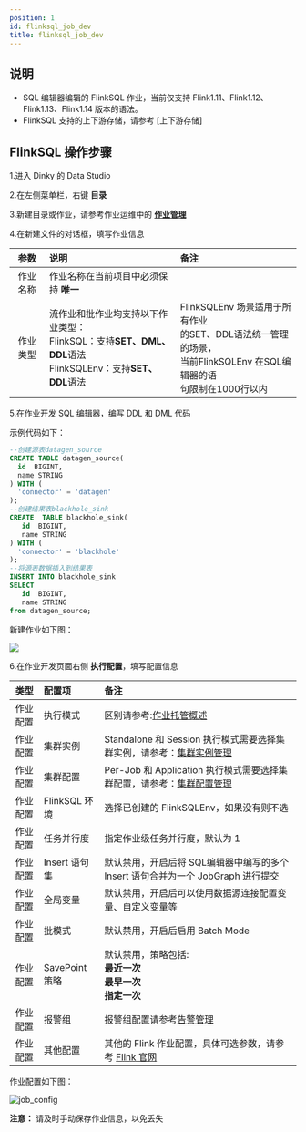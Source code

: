 ```yaml
---
position: 1
id: flinksql_job_dev
title: flinksql_job_dev
---
```





## 说明

- SQL 编辑器编辑的 FlinkSQL 作业，当前仅支持 Flink1.11、Flink1.12、Flink1.13、Flink1.14 版本的语法。
- FlinkSQL 支持的上下游存储，请参考 [上下游存储]

## FlinkSQL 操作步骤


1.进入 Dinky 的 Data Studio

2.在左侧菜单栏，右键 **目录**

3.新建目录或作业，请参考作业运维中的 **[作业管理](/zh-CN/administrator_guide/studio/job_devops/job_manage.md)**

4.在新建文件的对话框，填写作业信息

|  参数  | 说明                                                                                     | 备注                                                         |
|:----:|:---------------------------------------------------------------------------------------| :----------------------------------------------------------- |
| 作业名称 | 作业名称在当前项目中必须保持 **唯一**                                                                  |                                                              |
| 作业类型 | 流作业和批作业均支持以下作业类型：<br/>  FlinkSQL：支持**SET、DML、DDL**语法<br/>  FlinkSQLEnv：支持**SET、DDL**语法 | FlinkSQLEnv 场景适用于所有作业<br/>的SET、DDL语法统一管理的场景，<br/>当前FlinkSQLEnv 在SQL编辑器的语<br/>句限制在1000行以内 |

5.在作业开发 SQL 编辑器，编写 DDL 和 DML 代码

示例代码如下：

```sql
--创建源表datagen_source
CREATE TABLE datagen_source(
  id  BIGINT,
  name STRING
) WITH (
  'connector' = 'datagen'
);
--创建结果表blackhole_sink
CREATE  TABLE blackhole_sink(
   id  BIGINT,
   name STRING
) WITH (
  'connector' = 'blackhole'
);
--将源表数据插入到结果表
INSERT INTO blackhole_sink
SELECT
   id  BIGINT,
   name STRING
from datagen_source;
```

新建作业如下图：

![](http://www.aiwenmo.com/dinky/docs/zh-CN/administrator_guide/studio/job_dev/flinksql_guide/flinksql_job_dev/job_dev.png)

6.在作业开发页面右侧 **执行配置**，填写配置信息

|  类型  | 配置项          | 备注                                                                                                                       |
|:----:|:-------------|:-------------------------------------------------------------------------------------------------------------------------|
| 作业配置 | 执行模式         | 区别请参考:[作业托管概述](/zh-CN/administrator_guide/studio/job_dev/job_hosting.md)                                                 |
| 作业配置 | 集群实例         | Standalone 和 Session 执行模式需要选择集群实例，请参考：[集群实例管理](/zh-CN/administrator_guide/register_center/cluster_manage?id=集群实例管理)      |
| 作业配置 | 集群配置         | Per-Job 和 Application 执行模式需要选择集群配置，请参考：[集群配置管理](/zh-CN/administrator_guide/register_center/cluster_manage?id=集群配置管理)     |
| 作业配置 | FlinkSQL 环境  | 选择已创建的 FlinkSQLEnv，如果没有则不选                                                                                               |
| 作业配置 | 任务并行度        | 指定作业级任务并行度，默认为 1                                                                                                         |
| 作业配置 | Insert 语句集   | 默认禁用，开启后将 SQL编辑器中编写的多个 Insert 语句合并为一个 JobGraph 进行提交                                                                      |
| 作业配置 | 全局变量         | 默认禁用，开启后可以使用数据源连接配置变量、自定义变量等                                                                                             |
| 作业配置 | 批模式          | 默认禁用，开启后启用 Batch Mode                                                                                                    |
| 作业配置 | SavePoint 策略 | 默认禁用，策略包括:<br/>   **最近一次**<br/>   **最早一次**<br/>   **指定一次**                                                               |
| 作业配置 | 报警组          | 报警组配置请参考[告警管理](docs/zh-CN/administrator-guide/registerCenter/warning.md)                                                 |
| 作业配置 | 其他配置         | 其他的 Flink 作业配置，具体可选参数，请参考 [Flink 官网](https://nightlies.apache.org/flink/flink-docs-release-1.14/docs/deployment/config/) |

作业配置如下图：

![job_config](http://www.aiwenmo.com/dinky/docs/zh-CN/administrator_guide/studio/job_dev/flinksql_guide/flinksql_job_dev/job_config.png)

**注意：** 请及时手动保存作业信息，以免丢失